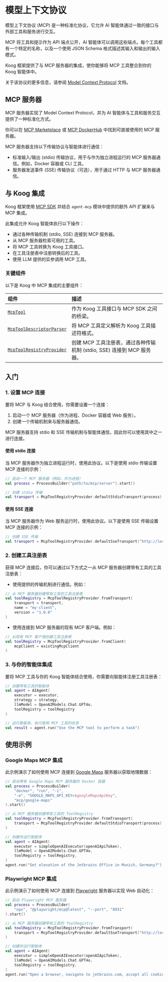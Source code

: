 # 模型上下文协议

模型上下文协议 (MCP) 是一种标准化协议，它允许 AI 智能体通过一致的接口与外部工具和服务进行交互。

MCP 将工具和提示作为 API 端点公开，AI 智能体可以调用这些端点。每个工具都有一个特定的名称，以及一个使用 JSON Schema 格式描述其输入和输出的输入模式。

Koog 框架提供了与 MCP 服务器的集成，使你能够将 MCP 工具整合到你的 Koog 智能体中。

关于该协议的更多信息，请参阅 [Model Context Protocol](https://modelcontextprotocol.io) 文档。

## MCP 服务器

MCP 服务器实现了 Model Context Protocol，并为 AI 智能体与工具和服务交互提供了一种标准化方式。

你可以在 [MCP Marketplace](https://mcp.so/) 或 [MCP DockerHub](https://hub.docker.com/u/mcp) 中找到可直接使用的 MCP 服务器。

MCP 服务器支持以下传输协议与智能体进行通信：

*   标准输入/输出 (stdio) 传输协议，用于与作为独立进程运行的 MCP 服务器通信。例如，Docker 容器或 CLI 工具。
*   服务器发送事件 (SSE) 传输协议（可选），用于通过 HTTP 与 MCP 服务器通信。

## 与 Koog 集成

Koog 框架使用 [MCP SDK](https://github.com/modelcontextprotocol/kotlin-sdk) 并结合 `agent-mcp` 模块中提供的额外 API 扩展来与 MCP 集成。

此集成允许 Koog 智能体执行以下操作：

*   通过各种传输机制 (stdio, SSE) 连接到 MCP 服务器。
*   从 MCP 服务器检索可用的工具。
*   将 MCP 工具转换为 Koog 工具接口。
*   在工具注册表中注册转换后的工具。
*   使用 LLM 提供的实参调用 MCP 工具。

### 关键组件

以下是 Koog 中 MCP 集成的主要组件：

| 组件                                                                                                                                                             | 描述                                                                                                       |
| :--------------------------------------------------------------------------------------------------------------------------------------------------------------- | :--------------------------------------------------------------------------------------------------------- |
| [`McpTool`](https://api.koog.ai/agents/agents-mcp/ai.koog.agents.mcp/-mcp-tool/index.html)                                                                           | 作为 Koog 工具接口与 MCP SDK 之间的桥梁。                                                                  |
| [`McpToolDescriptorParser`](https://api.koog.ai/agents/agents-mcp/ai.koog.agents.mcp/-mcp-tool-descriptor-parser/index.html)                                         | 将 MCP 工具定义解析为 Koog 工具描述符格式。                                                                |
| [`McpToolRegistryProvider`](https://api.koog.ai/agents/agents-mcp/ai.koog.agents.mcp/-mcp-tool-registry-provider/index.html?query=object%20McpToolRegistryProvider) | 创建 MCP 工具注册表，通过各种传输机制 (stdio, SSE) 连接到 MCP 服务器。                                     |

## 入门

### 1. 设置 MCP 连接

要将 MCP 与 Koog 结合使用，你需要设置一个连接：

1.  启动一个 MCP 服务器（作为进程、Docker 容器或 Web 服务）。
2.  创建一个传输机制来与服务器通信。

MCP 服务器支持 stdio 和 SSE 传输机制与智能体通信，因此你可以使用其中之一进行连接。

#### 使用 stdio 连接

当 MCP 服务器作为独立进程运行时，使用此协议。以下是使用 stdio 传输设置 MCP 连接的示例：

<!--- INCLUDE
import ai.koog.agents.mcp.McpToolRegistryProvider
-->
```kotlin
// 启动一个 MCP 服务器（例如，作为进程）
val process = ProcessBuilder("path/to/mcp/server").start()

// 创建 stdio 传输
val transport = McpToolRegistryProvider.defaultStdioTransport(process)
```
<!--- KNIT example-model-context-protocol-01.kt -->

#### 使用 SSE 连接

当 MCP 服务器作为 Web 服务运行时，使用此协议。以下是使用 SSE 传输设置 MCP 连接的示例：

<!--- INCLUDE
import ai.koog.agents.mcp.McpToolRegistryProvider
-->
```kotlin
// 创建 SSE 传输
val transport = McpToolRegistryProvider.defaultSseTransport("http://localhost:8931")
```
<!--- KNIT example-model-context-protocol-02.kt -->

### 2. 创建工具注册表

获得 MCP 连接后，你可以通过以下方式之一从 MCP 服务器创建带有工具的工具注册表：

*   使用提供的传输机制进行通信。例如：

<!--- INCLUDE
import ai.koog.agents.example.exampleModelContextProtocol01.transport
import ai.koog.agents.mcp.McpToolRegistryProvider
import kotlinx.coroutines.runBlocking

fun main() {
    runBlocking {
-->
<!--- SUFFIX
    }
}
-->
```kotlin
// 从 MCP 服务器创建带有工具的工具注册表
val toolRegistry = McpToolRegistryProvider.fromTransport(
    transport = transport,
    name = "my-client",
    version = "1.0.0"
)
```
<!--- KNIT example-model-context-protocol-03.kt -->

*   使用连接到 MCP 服务器的现有 MCP 客户端。例如：
<!--- INCLUDE
import ai.koog.agents.mcp.McpToolRegistryProvider
import io.modelcontextprotocol.kotlin.sdk.Implementation
import io.modelcontextprotocol.kotlin.sdk.client.Client
import kotlinx.coroutines.runBlocking

val existingMcpClient =  Client(clientInfo = Implementation(name = "mcpClient", version = "dev"))

fun main() {
    runBlocking {
-->
<!--- SUFFIX
    }
}
-->
```kotlin
// 从现有 MCP 客户端创建工具注册表
val toolRegistry = McpToolRegistryProvider.fromClient(
    mcpClient = existingMcpClient
)
```
<!--- KNIT example-model-context-protocol-04.kt -->

### 3. 与你的智能体集成

要将 MCP 工具与你的 Koog 智能体结合使用，你需要向智能体注册工具注册表：
<!--- INCLUDE
import ai.koog.agents.core.agent.AIAgent
import ai.koog.agents.core.agent.singleRunStrategy
import ai.koog.prompt.executor.clients.openai.OpenAIModels
import ai.koog.prompt.executor.llms.all.simpleOllamaAIExecutor
import kotlinx.coroutines.runBlocking
import ai.koog.agents.mcp.McpToolRegistryProvider
import ai.koog.agents.example.exampleModelContextProtocol04.existingMcpClient

val executor = simpleOllamaAIExecutor()
val strategy = singleRunStrategy()

fun main() {
    runBlocking {
        val toolRegistry = McpToolRegistryProvider.fromClient(
            mcpClient = existingMcpClient
        )
-->
<!--- SUFFIX
    }
}
-->
```kotlin
// 创建带有工具的智能体
val agent = AIAgent(
    executor = executor,
    strategy = strategy,
    llmModel = OpenAIModels.Chat.GPT4o,
    toolRegistry = toolRegistry
)

// 运行智能体，执行使用 MCP 工具的任务
val result = agent.run("Use the MCP tool to perform a task")
```
<!--- KNIT example-model-context-protocol-05.kt -->

[//]: # (## Working directly with MCP tools)

[//]: # ()
[//]: # (In addition to running tools through the agent, you can also run them directly:)

[//]: # ()
[//]: # (1. Retrieve a specific tool from the tool registry.)

[//]: # (2. Run the tool with specific arguments using the standard Koog mechanism.)

[//]: # ()
[//]: # (Here is an example:)

[//]: # (<!--- INCLUDE)

[//]: # (import ai.koog.agents.mcp.McpTool)

[//]: # (import kotlinx.serialization.json.JsonPrimitive)

[//]: # (import kotlinx.serialization.json.buildJsonObject)

[//]: # (import ai.koog.agents.mcp.McpToolRegistryProvider)

[//]: # (import ai.koog.agents.example.exampleModelContextProtocol04.existingMcpClient)

[//]: # ()
[//]: # ()
[//]: # (val toolRegistry = McpToolRegistryProvider.fromClient&#40;)

[//]: # (    mcpClient = existingMcpClient)

[//]: # (&#41;)

[//]: # (-->)

[//]: # (```kotlin)

[//]: # (// Get a tool )

[//]: # (val tool = toolRegistry.getTool&#40;"tool-name"&#41; as McpTool)

[//]: # ()
[//]: # (// Create arguments for the tool)

[//]: # (val args = McpTool.Args&#40;buildJsonObject { )

[//]: # (    put&#40;"parameter1", JsonPrimitive&#40;"value1"&#41;&#41;)

[//]: # (    put&#40;"parameter2", JsonPrimitive&#40;"value2"&#41;&#41;)

[//]: # (}&#41;)

[//]: # ()
[//]: # (// Run the tool with the given arguments)

[//]: # (val toolResult = tool.execute&#40;args&#41;)

[//]: # ()
[//]: # (// Print the result)

[//]: # (println&#40;toolResult&#41;)

[//]: # (```)

[//]: # (<!--- KNIT example-model-context-protocol-06.kt -->)

[//]: # ()
[//]: # (You can also retrieve all available MCP tools from the registry:)

[//]: # ()
[//]: # (<!--- INCLUDE)

[//]: # (import ai.koog.agents.mcp.McpToolRegistryProvider)

[//]: # (import ai.koog.agents.example.exampleModelContextProtocol04.existingMcpClient)

[//]: # (import kotlinx.coroutines.runBlocking)

[//]: # ()
[//]: # (fun main&#40;&#41; {)

[//]: # (    runBlocking {)

[//]: # (        val toolRegistry = McpToolRegistryProvider.fromClient&#40;)

[//]: # (            mcpClient = existingMcpClient)

[//]: # (        &#41;)

[//]: # (-->)

[//]: # (<!--- SUFFIX)

[//]: # (    })

[//]: # (})

[//]: # (-->)

[//]: # (```kotlin)

[//]: # (// Get all tools)

[//]: # (val tools = toolRegistry.tools)

[//]: # (```)

[//]: # (<!--- KNIT example-model-context-protocol-07.kt -->)

## 使用示例

### Google Maps MCP 集成

此示例演示了如何使用 MCP 连接到 [Google Maps](https://mcp.so/server/google-maps/modelcontextprotocol) 服务器以获取地理数据：

<!--- INCLUDE
import ai.koog.agents.core.agent.AIAgent
import ai.koog.agents.mcp.McpToolRegistryProvider
import ai.koog.prompt.executor.clients.openai.OpenAIModels
import ai.koog.prompt.executor.llms.all.simpleOpenAIExecutor
import kotlinx.coroutines.runBlocking

const val googleMapsApiKey = ""
const val openAIApiToken = ""
fun main() {
    runBlocking { 
-->
<!--- SUFFIX
    }
}
-->
```kotlin
// 启动带有 Google Maps MCP 服务器的 Docker 容器
val process = ProcessBuilder(
    "docker", "run", "-i",
    "-e", "GOOGLE_MAPS_API_KEY=$googleMapsApiKey",
    "mcp/google-maps"
).start()

// 从 MCP 服务器创建带有工具的 ToolRegistry
val toolRegistry = McpToolRegistryProvider.fromTransport(
    transport = McpToolRegistryProvider.defaultStdioTransport(process)
)

// 创建并运行智能体
val agent = AIAgent(
    executor = simpleOpenAIExecutor(openAIApiToken),
    llmModel = OpenAIModels.Chat.GPT4o,
    toolRegistry = toolRegistry,
)
agent.run("Get elevation of the Jetbrains Office in Munich, Germany?")
```
<!--- KNIT example-model-context-protocol-06.kt -->

### Playwright MCP 集成

此示例演示了如何使用 MCP 连接到 [Playwright](https://mcp.so/server/playwright-mcp/microsoft) 服务器以实现 Web 自动化：

<!--- INCLUDE
import ai.koog.agents.core.agent.AIAgent
import ai.koog.agents.mcp.McpToolRegistryProvider
import ai.koog.prompt.executor.clients.openai.OpenAIModels
import ai.koog.prompt.executor.llms.all.simpleOpenAIExecutor
import kotlinx.coroutines.runBlocking

val openAIApiToken = ""

fun main() {
    runBlocking { 
-->
<!--- SUFFIX
    }
}
-->
```kotlin
// 启动 Playwright MCP 服务器
val process = ProcessBuilder(
    "npx", "@playwright/mcp@latest", "--port", "8931"
).start()

// 从 MCP 服务器创建带有工具的 ToolRegistry
val toolRegistry = McpToolRegistryProvider.fromTransport(
    transport = McpToolRegistryProvider.defaultSseTransport("http://localhost:8931")
)

// 创建并运行智能体
val agent = AIAgent(
    executor = simpleOpenAIExecutor(openAIApiToken),
    llmModel = OpenAIModels.Chat.GPT4o,
    toolRegistry = toolRegistry,
)
agent.run("Open a browser, navigate to jetbrains.com, accept all cookies, click AI in toolbar")
```
<!--- KNIT example-model-context-protocol-07.kt -->